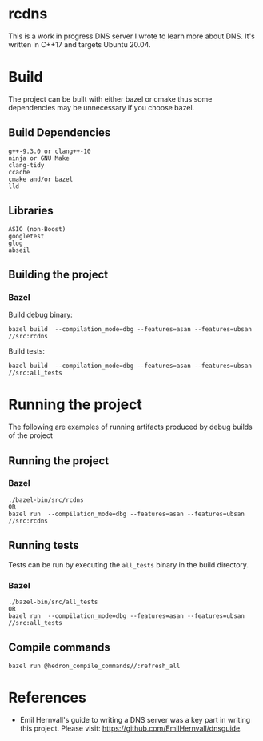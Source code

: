 # rcdns

This is a work in progress DNS server I wrote to learn more about DNS. It's
written in C++17 and targets Ubuntu 20.04.

# Build

The project can be built with either bazel or cmake thus some dependencies may
be unnecessary if you choose bazel.

## Build Dependencies

```
g++-9.3.0 or clang++-10
ninja or GNU Make
clang-tidy
ccache
cmake and/or bazel
lld
```

## Libraries

```
ASIO (non-Boost)
googletest
glog
abseil
```

## Building the project

<!-- ### CMake

There is a convenience Makefile (rcdns/Makefile) provided to build the project.
The targets `debug` and `debugger` for the Makefile produce builds for
debugging and for gdb respectively. If you don't want to or can't use the
Makefile, the following commands should create a debug build of the project for
you.

```
mkdir build_debug
cd build_debug
cmake -G Ninja -DABSL_PROPAGATE_CXX_STD=ON -DBUILD_TESTING=OFF -DCMAKE_BUILD_TYPE=Debug ..
ninja
```

Project build types:
- `debug`: Compiles with Address, Leak and Undefined Behavior sanitizers
- `debugger`: For use with debugging via gdb. Includes sanitizers used in
  `debug` except for Leak sanitizer as it's not compatible

Clang-tidy is run on each build using the configuration provided in
.clang-tidy. -->

### Bazel

Build debug binary:

```
bazel build  --compilation_mode=dbg --features=asan --features=ubsan //src:rcdns
```

Build tests:

```
bazel build  --compilation_mode=dbg --features=asan --features=ubsan //src:all_tests
```

# Running the project

The following are examples of running artifacts produced by debug builds of the
project

## Running the project

<!-- ### Cmake
```
./build_debug/rcdns
``` -->

### Bazel

```
./bazel-bin/src/rcdns
OR
bazel run  --compilation_mode=dbg --features=asan --features=ubsan //src:rcdns
```

## Running tests

Tests can be run by executing the `all_tests` binary in the build directory.

<!-- ### CMake
```
./build_debug/all_tests
``` -->

### Bazel

```
./bazel-bin/src/all_tests
OR
bazel run  --compilation_mode=dbg --features=asan --features=ubsan //src:all_tests
```

## Compile commands

`bazel run @hedron_compile_commands//:refresh_all`

# References

- Emil Hernvall's guide to writing a DNS server was a key part in writing this project. Please visit: https://github.com/EmilHernvall/dnsguide.
